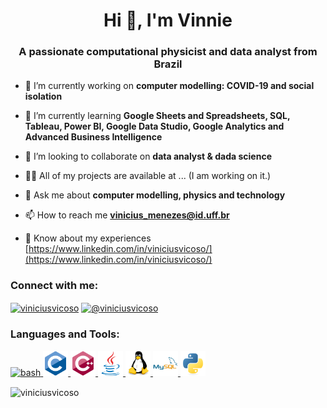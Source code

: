 <h1 align="center">Hi 👋, I'm Vinnie</h1>
<h3 align="center">A passionate computational physicist and data analyst from Brazil</h3>

- 🔭 I’m currently working on **computer modelling: COVID-19 and social isolation**

- 🌱 I’m currently learning **Google Sheets and Spreadsheets, SQL, Tableau, Power BI, Google Data Studio, Google Analytics and Advanced Business Intelligence**

- 👯 I’m looking to collaborate on **data analyst & dada science**

- 👨‍💻 All of my projects are available at ... (I am working on it.)

- 💬 Ask me about **computer modelling, physics and technology**

- 📫 How to reach me **vinicius_menezes@id.uff.br**

- 📄 Know about my experiences [https://www.linkedin.com/in/viniciusvicoso/](https://www.linkedin.com/in/viniciusvicoso/)

<h3 align="left">Connect with me:</h3>
<p align="left">
<a href="https://linkedin.com/in/viniciusvicoso" target="blank"><img align="center" src="https://raw.githubusercontent.com/rahuldkjain/github-profile-readme-generator/master/src/images/icons/Social/linked-in-alt.svg" alt="viniciusvicoso" height="30" width="40" /></a>
<a href="https://instagram.com/@viniciusvicoso" target="blank"><img align="center" src="https://raw.githubusercontent.com/rahuldkjain/github-profile-readme-generator/master/src/images/icons/Social/instagram.svg" alt="@viniciusvicoso" height="30" width="40" /></a>
</p>

<h3 align="left">Languages and Tools:</h3>
<p align="left"> <a href="https://www.gnu.org/software/bash/" target="_blank" rel="noreferrer"> <img src="https://www.vectorlogo.zone/logos/gnu_bash/gnu_bash-icon.svg" alt="bash" width="40" height="40"/> </a> <a href="https://www.cprogramming.com/" target="_blank" rel="noreferrer"> <img src="https://raw.githubusercontent.com/devicons/devicon/master/icons/c/c-original.svg" alt="c" width="40" height="40"/> </a> <a href="https://www.w3schools.com/cpp/" target="_blank" rel="noreferrer"> <img src="https://raw.githubusercontent.com/devicons/devicon/master/icons/cplusplus/cplusplus-original.svg" alt="cplusplus" width="40" height="40"/> </a> <a href="https://www.java.com" target="_blank" rel="noreferrer"> <img src="https://raw.githubusercontent.com/devicons/devicon/master/icons/java/java-original.svg" alt="java" width="40" height="40"/> </a> <a href="https://www.linux.org/" target="_blank" rel="noreferrer"> <img src="https://raw.githubusercontent.com/devicons/devicon/master/icons/linux/linux-original.svg" alt="linux" width="40" height="40"/> </a> <a href="https://www.mysql.com/" target="_blank" rel="noreferrer"> <img src="https://raw.githubusercontent.com/devicons/devicon/master/icons/mysql/mysql-original-wordmark.svg" alt="mysql" width="40" height="40"/> </a> <a href="https://www.python.org" target="_blank" rel="noreferrer"> <img src="https://raw.githubusercontent.com/devicons/devicon/master/icons/python/python-original.svg" alt="python" width="40" height="40"/> </a> </p>

<p><img align="center" src="https://github-readme-stats.vercel.app/api/top-langs?username=viniciusvicoso&show_icons=true&locale=en&layout=compact" alt="viniciusvicoso" /></p>


<!---
- 👋 Hi, I’m @viniciusvicoso
- 👀 I’m interested in ...
- 🌱 I’m currently learning ...
- 💞️ I’m looking to collaborate on ...
- 📫 How to reach me ...


viniciusvicoso/viniciusvicoso is a ✨ special ✨ repository because its `README.md` (this file) appears on your GitHub profile.
You can click the Preview link to take a look at your changes.
--->
